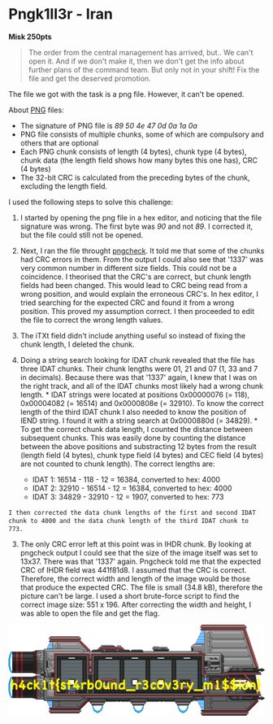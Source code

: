 # Pngk1ll3r - Iran
**Misk 250pts**

>The order from the central management has arrived, but.. We can't open it. And if we don't make it, then we don't get the info about further plans of the command team. But only not in your shift! Fix the file and get the deserved promotion.

The file we got with the task is a png file. However, it can't be opened.

About [PNG](https://www.w3.org/TR/PNG/) files:
* The signature of PNG file is *89 50 4e 47 0d 0a 1a 0a*
* PNG file consists of multiple chunks, some of which are compulsory and others that are optional
* Each PNG chunk consists of length (4 bytes), chunk type (4 bytes), chunk data (the length field shows how many bytes this one has), CRC (4 bytes)
* The 32-bit CRC is calculated from the preceding bytes of the chunk, excluding the length field.

I used the following steps to solve this challenge:

1. I started by opening the png file in a hex editor, and noticing that the file signature was wrong. The first byte was *90* and not *89*. I corrected it, but the file could still not be opened. 

2. Next, I ran the file throught [pngcheck](http://www.libpng.org/pub/png/apps/pngcheck.html). It told me that some of the chunks had CRC errors in them. From the output I could also see that '1337' was very common number in different size fields. This could not be a coincidence. I theorised that the CRC's are correct, but chunk length fields had been changed. This would lead to CRC being read from a wrong position, and would explain the erroneous CRC's. In hex editor, I tried searching for the expected CRC and found it from a wrong position. This proved my assumption correct. I then proceeded to edit the file to correct the wrong length values.
  1. The iTXt field didn't include anything useful so instead of fixing the chunk length, I deleted the chunk.
  2. Doing a string search looking for IDAT chunk revealed that the file has three IDAT chunks. Their chunk lengths were 01, 21 and 07 (1, 33 and 7 in decimals). Because there was that '1337' again, I knew that I was on the right track, and all of the IDAT chunks most likely had a wrong chunk length. 
    * IDAT strings were located at positions 0x00000076 (= 118), 0x00004082 (= 16514) and 0x0000808e (= 32910). To know the correct length of the third IDAT chunk I also needed to know the position of IEND string. I found it with a string search at 0x0000880d (= 34829).
    * To get the correct chunk data length, I counted the distance between subsequent chunks. This was easily done by counting the distance between the above positions and substracting 12 bytes from the result (length field (4 bytes), chunk type field (4 bytes) and CEC field (4 bytes) are not counted to chunk length). The correct lengths are:
      * IDAT 1: 16514 - 118 - 12 = 16384, converted to hex: 4000
      * IDAT 2: 32910 - 16514 - 12 = 16384, converted to hex: 4000
      * IDAT 3: 34829 - 32910 - 12 = 1907, converted to hex: 773
      
    I then corrected the data chunk lengths of the first and second IDAT chunk to 4000 and the data chunk length of the third IDAT chunk to 773.

3. The only CRC error left at this point was in IHDR chunk. By looking at pngcheck output I could see that the size of the image itself was set to 13x37. There was that '1337' again. Pngcheck told me that the expected CRC of IHDR field was 441f81d8. I assumed that the CRC is correct. Therefore, the correct width and length of the image would be those that produce the expected CRC. The file is small (34.8 kB), therefore the picture can't be large. I used a short brute-force script to find the correct image size: 551 x 196. After correcting the width and height, I was able to open the file and get the flag.

![h4ck1t{st4rb0und_r3c0v3ry_m1$$ion}](https://github.com/Migdalo/writeups/blob/master/img/h4ck1t-2016/task.png)
